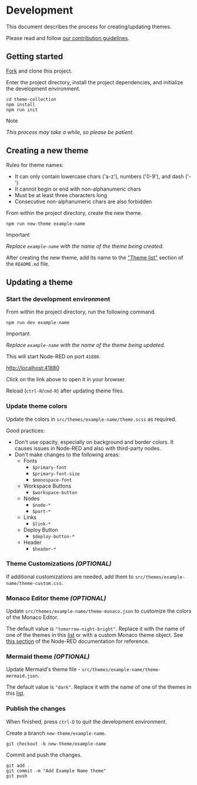 # Development

This document describes the process for creating/updating themes.

Please read and follow [our contribution guidelines][contribution-guidelines].

## Getting started

[Fork][fork] and clone this project.

Enter the project directory, install the project dependencies, and initialize the development environment.

```shell
cd theme-collection
npm install
npm run init
```

> [!NOTE]  
> _This process may take a while, so please be patient._

## Creating a new theme

Rules for theme names:

- It can only contain lowercase chars ('a-z'), numbers ('0-9'), and dash ('-')
- It cannot begin or end with non-alphanumeric chars
- Must be at least three characters long
- Consecutive non-alphanumeric chars are also forbidden

From within the project directory, create the new theme.

```shell
npm run new-theme example-name
```

> [!IMPORTANT]  
> _Replace `example-name` with the name of the theme being created._

After creating the new theme, add its name to the ["Theme list"][theme-list] section of the `README.md` file.

## Updating a theme

### Start the development environment

From within the project directory, run the following command.

```shell
npm run dev example-name
```

> [!IMPORTANT]  
> _Replace `example-name` with the name of the theme being updated._

This will start Node-RED on port `41880`.

[http://localhost:41880](http://localhost:41880)

Click on the link above to open it in your browser.

Reload (`ctrl-R`/`cmd-R`) after updating theme files.

### Update theme colors

Update the colors in `src/themes/example-name/theme.scss` as required.

Good practices:

- Don't use opacity, especially on background and border colors. It causes issues in Node-RED and also with third-party nodes.
- Don't make changes to the following areas:
  - Fonts
    - `$primary-font`
    - `$primary-font-size`
    - `$monospace-font`
  - Workspace Buttons
    - `$workspace-button`
  - Nodes
    - `$node-*`
    - `$port-*`
  - Links
    - `$link-*`
  - Deploy Button
    - `$deploy-button-*`
  - Header
    - `$header-*`

### Theme Customizations _**(OPTIONAL)**_

If additional customizations are needed, add them to `src/themes/example-name/theme-custom.css`.

### Monaco Editor theme _**(OPTIONAL)**_

Update `src/themes/example-name/theme-monaco.json` to customize the colors of the Monaco Editor.

The default value is `"tomorrow-night-bright"`. Replace it with the name of one of the themes in this [list][monaco-editor-builtin-themes] or with a custom Monaco theme object. See [this section][setting-a-custom-monaco-theme-from-a-json-file] of the Node-RED documentation for reference.

### Mermaid theme _**(OPTIONAL)**_

Update Mermaid's theme file - `src/themes/example-name/theme-mermaid.json`.

The default value is `"dark"`. Replace it with the name of one of the themes in this [list](https://mermaid.js.org/config/theming.html#available-themes).

### Publish the changes

When finished, press `ctrl-D` to quit the development environment.

Create a branch `new-theme/example-name`.

```shell
git checkout -b new-theme/example-name
```

Commit and push the changes.

```shell
git add .
git commit -m "Add Example Name theme"
git push
```

[contribution-guidelines]: .github/CONTRIBUTING.md
[fork]: https://github.com/node-red-contrib-themes/theme-collection/fork
[monaco-editor-builtin-themes]: https://github.com/node-red/node-red/tree/master/packages/node_modules/%40node-red/editor-client/src/vendor/monaco/dist/theme
[setting-a-custom-monaco-theme-from-a-json-file]: https://nodered.org/docs/api/ui/themes/#setting-a-custom-monaco-theme-from-a-json-file
[theme-list]: https://github.com/node-red-contrib-themes/theme-collection/blob/dev/README.md#theme-list
